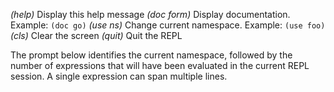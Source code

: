 *(help)*       Display this help message
*(doc form)*   Display documentation. Example: `(doc go)`
*(use ns)*     Change current namespace. Example: `(use foo)`
*(cls)*        Clear the screen
*(quit)*       Quit the REPL

The prompt below identifies the current namespace, followed by the number of expressions that will have been evaluated in the current REPL session. A single expression can span multiple lines.
